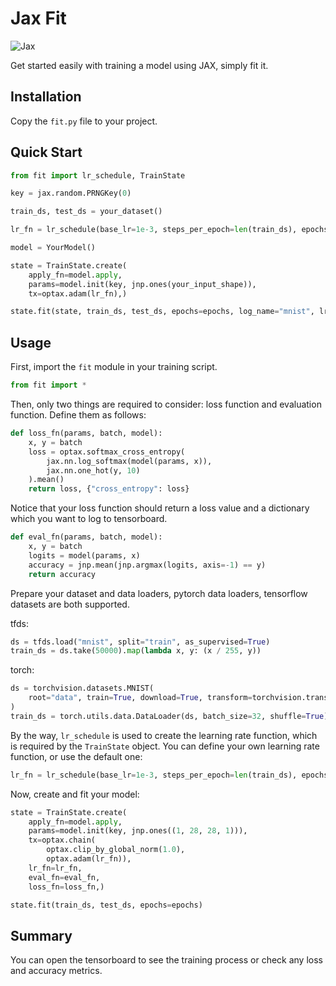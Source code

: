 # Jax Fit

![Jax](https://img.shields.io/badge/Powered%20by-JAX-0f76ab.svg)

Get started easily with training a model using JAX, simply fit it.

## Installation

Copy the `fit.py` file to your project.

## Quick Start

```python
from fit import lr_schedule, TrainState

key = jax.random.PRNGKey(0)

train_ds, test_ds = your_dataset()

lr_fn = lr_schedule(base_lr=1e-3, steps_per_epoch=len(train_ds), epochs=100, warmup_epochs=5)

model = YourModel()

state = TrainState.create(
    apply_fn=model.apply,
    params=model.init(key, jnp.ones(your_input_shape)),
    tx=optax.adam(lr_fn),)

state.fit(state, train_ds, test_ds, epochs=epochs, log_name="mnist", lr_fn=lr_fn)
```

## Usage

First, import the `fit` module in your training script.

```python
from fit import *
```

Then, only two things are required to consider: loss function and evaluation function. Define them as follows:

```python
def loss_fn(params, batch, model):
    x, y = batch
    loss = optax.softmax_cross_entropy(
        jax.nn.log_softmax(model(params, x)),
        jax.nn.one_hot(y, 10)
    ).mean()
    return loss, {"cross_entropy": loss}
```

Notice that your loss function should return a loss value and a dictionary which you want to log to tensorboard.

```python
def eval_fn(params, batch, model):
    x, y = batch
    logits = model(params, x)
    accuracy = jnp.mean(jnp.argmax(logits, axis=-1) == y)
    return accuracy
```

Prepare your dataset and data loaders, pytorch data loaders, tensorflow datasets are both supported.

tfds:

```python
ds = tfds.load("mnist", split="train", as_supervised=True)
train_ds = ds.take(50000).map(lambda x, y: (x / 255, y))
```

torch:

```python
ds = torchvision.datasets.MNIST(
    root="data", train=True, download=True, transform=torchvision.transforms.ToTensor()
)
train_ds = torch.utils.data.DataLoader(ds, batch_size=32, shuffle=True)
```

By the way, `lr_schedule` is used to create the learning rate function, which is required by the `TrainState` object. You can define your own learning rate function, or use the default one:

```python
lr_fn = lr_schedule(base_lr=1e-3, steps_per_epoch=len(train_ds), epochs=100, warmup_epochs=5):
```

Now, create and fit your model:

```python
state = TrainState.create(
    apply_fn=model.apply,
    params=model.init(key, jnp.ones((1, 28, 28, 1))),
    tx=optax.chain(
        optax.clip_by_global_norm(1.0),
        optax.adam(lr_fn)),
    lr_fn=lr_fn,
    eval_fn=eval_fn,
    loss_fn=loss_fn,)

state.fit(train_ds, test_ds, epochs=epochs)
```

## Summary

You can open the tensorboard to see the training process or check any loss and accuracy metrics.
